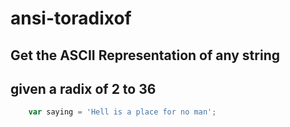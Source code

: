 # ansi-toradixof
## Get the ASCII Representation of any string
## given a radix of 2 to 36

```js
    var saying = 'Hell is a place for no man';
    
```